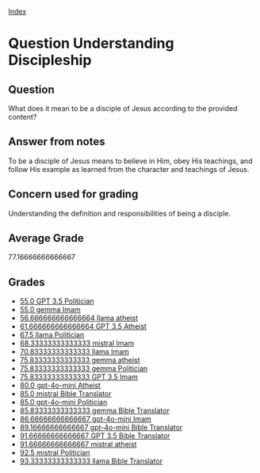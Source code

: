 
[Index](../../index.md)
# Question Understanding Discipleship
## Question
What does it mean to be a disciple of Jesus according to the provided content?

## Answer from notes
To be a disciple of Jesus means to believe in Him, obey His teachings, and follow His example as learned from the character and teachings of Jesus.

## Concern used for grading
Understanding the definition and responsibilities of being a disciple.

## Average Grade
77.16666666666667

## Grades
 * [55.0 GPT 3.5 Politician](../answers/GPT_3.5_Politician/Understanding_Discipleship.md)
 * [55.0 gemma Imam](../answers/gemma_Imam/Understanding_Discipleship.md)
 * [56.666666666666664 llama atheist](../answers/llama_atheist/Understanding_Discipleship.md)
 * [61.666666666666664 GPT 3.5 Atheist](../answers/GPT_3.5_Atheist/Understanding_Discipleship.md)
 * [67.5 llama Politician](../answers/llama_Politician/Understanding_Discipleship.md)
 * [68.33333333333333 mistral Imam](../answers/mistral_Imam/Understanding_Discipleship.md)
 * [70.83333333333333 llama Imam](../answers/llama_Imam/Understanding_Discipleship.md)
 * [75.83333333333333 gemma atheist](../answers/gemma_atheist/Understanding_Discipleship.md)
 * [75.83333333333333 gemma Politician](../answers/gemma_Politician/Understanding_Discipleship.md)
 * [75.83333333333333 GPT 3.5 Imam](../answers/GPT_3.5_Imam/Understanding_Discipleship.md)
 * [80.0 gpt-4o-mini Atheist](../answers/gpt-4o-mini_Atheist/Understanding_Discipleship.md)
 * [85.0 mistral Bible Translator](../answers/mistral_Bible_Translator/Understanding_Discipleship.md)
 * [85.0 gpt-4o-mini Politician](../answers/gpt-4o-mini_Politician/Understanding_Discipleship.md)
 * [85.83333333333333 gemma Bible Translator](../answers/gemma_Bible_Translator/Understanding_Discipleship.md)
 * [86.66666666666667 gpt-4o-mini Imam](../answers/gpt-4o-mini_Imam/Understanding_Discipleship.md)
 * [89.16666666666667 gpt-4o-mini Bible Translator](../answers/gpt-4o-mini_Bible_Translator/Understanding_Discipleship.md)
 * [91.66666666666667 GPT 3.5 Bible Translator](../answers/GPT_3.5_Bible_Translator/Understanding_Discipleship.md)
 * [91.66666666666667 mistral atheist](../answers/mistral_atheist/Understanding_Discipleship.md)
 * [92.5 mistral Politician](../answers/mistral_Politician/Understanding_Discipleship.md)
 * [93.33333333333333 llama Bible Translator](../answers/llama_Bible_Translator/Understanding_Discipleship.md)
